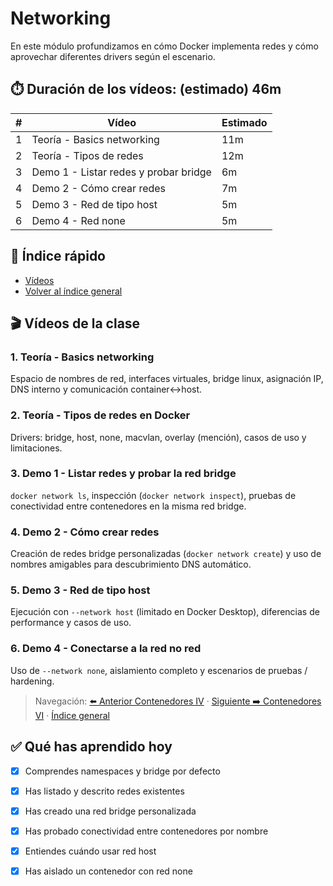 # Networking <a id="top"></a>

En este módulo profundizamos en cómo Docker implementa redes y cómo aprovechar diferentes drivers según el escenario.

## ⏱️ Duración de los vídeos: (estimado) 46m

| # | Vídeo | Estimado |
|---|-------|----------|
| 1 | Teoría - Basics networking | 11m |
| 2 | Teoría - Tipos de redes | 12m |
| 3 | Demo 1 - Listar redes y probar bridge | 6m |
| 4 | Demo 2 - Cómo crear redes | 7m |
| 5 | Demo 3 - Red de tipo host | 5m |
| 6 | Demo 4 - Red none | 5m |

## 📑 Índice rápido
- [Vídeos](#videos)
- [Volver al índice general](../README.md#🎬-Índice-navegable-de-apartados-y-vídeos)

## 🎬 Vídeos de la clase <a id="videos"></a>

### 1. Teoría - Basics networking <a id="v5-basics"></a>
Espacio de nombres de red, interfaces virtuales, bridge linux, asignación IP, DNS interno y comunicación container↔host.

### 2. Teoría - Tipos de redes en Docker <a id="v5-tipos-redes"></a>
Drivers: bridge, host, none, macvlan, overlay (mención), casos de uso y limitaciones.

### 3. Demo 1 - Listar redes y probar la red bridge <a id="v5-demo1-bridge"></a>
`docker network ls`, inspección (`docker network inspect`), pruebas de conectividad entre contenedores en la misma red bridge.

### 4. Demo 2 - Cómo crear redes <a id="v5-demo2-crear-redes"></a>
Creación de redes bridge personalizadas (`docker network create`) y uso de nombres amigables para descubrimiento DNS automático.

### 5. Demo 3 - Red de tipo host <a id="v5-demo3-host"></a>
Ejecución con `--network host` (limitado en Docker Desktop), diferencias de performance y casos de uso.

### 6. Demo 4 - Conectarse a la red no red <a id="v5-demo4-none"></a>
Uso de `--network none`, aislamiento completo y escenarios de pruebas / hardening.

> Navegación: [⬅️ Anterior Contenedores IV](../contenedores-iv/README.md#videos) · [Siguiente ➡️ Contenedores VI](../contenedores-vi/README.md#videos) · [Índice general](../README.md#videos-index)

## ✅ Qué has aprendido hoy

- [x] Comprendes namespaces y bridge por defecto
- [x] Has listado y descrito redes existentes
- [x] Has creado una red bridge personalizada
- [x] Has probado conectividad entre contenedores por nombre
- [x] Entiendes cuándo usar red host
- [x] Has aislado un contenedor con red none

